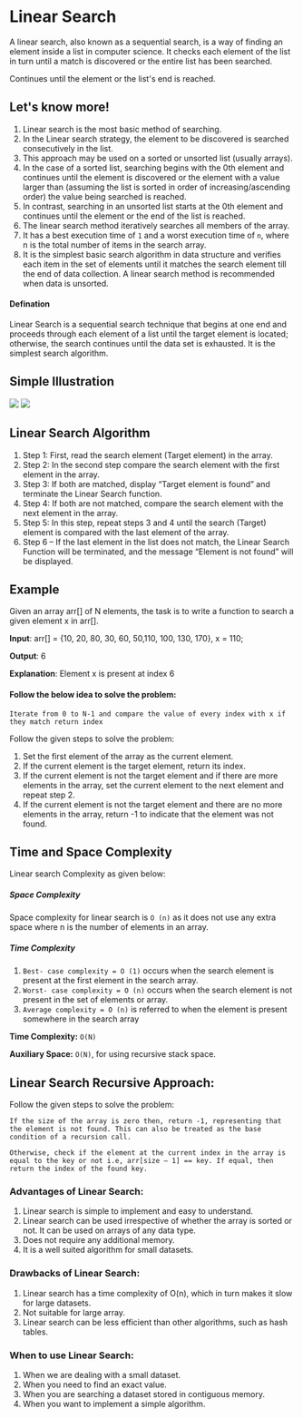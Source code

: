 # Linear Search
A linear search, also known as a sequential search, is a way of finding an element inside a list in computer science. It checks each element of the list in turn until a match is discovered or the entire list has been searched.

Continues until the element or the list's end is reached.

## Let's know more!
1. Linear search is the most basic method of searching.
2. In the Linear search strategy, the element to be discovered is searched consecutively in the list.
3. This approach may be used on a sorted or unsorted list (usually arrays).
4. In the case of a sorted list, searching begins with the 0th element and continues until the element is discovered or the element with a value larger than (assuming the list is sorted in order of increasing/ascending order) the value being searched is reached.
5. In contrast, searching in an unsorted list starts at the 0th element and continues until the element or the end of the list is reached.
6. The linear search method iteratively searches all members of the array.
7. It has a best execution time of `1` and a worst execution time of `n`, where n is the total number of items in the search array.
8. It is the simplest basic search algorithm in data structure and verifies each item in the set of elements until it matches the search element till the end of data collection. A linear search method is recommended when data is unsorted.

#### Defination
Linear Search is a sequential search technique that begins at one end and proceeds through each element of a list until the target element is located; otherwise, the search continues until the data set is exhausted. It is the simplest search algorithm.

## Simple Illustration
<img src="https://user-images.githubusercontent.com/95307102/215497290-55bbdadf-3cbb-4718-b44b-44a96b713c6d.png">
<img src="https://user-images.githubusercontent.com/95307102/215497614-09a69cb3-c3ef-4006-ab4a-279425b51b6d.png">

## Linear Search Algorithm
1. Step 1: First, read the search element (Target element) in the array.
2. Step 2: In the second step compare the search element with the first element in the array.
3. Step 3: If both are matched, display “Target element is found” and terminate the Linear Search 
function.
4. Step 4: If both are not matched, compare the search element with the next element in the array.
5. Step 5: In this step, repeat steps 3 and 4 until the search (Target) element is compared with the 
last element of the array.
6. Step 6 – If the last element in the list does not match, the Linear Search Function will be 
terminated, and the message “Element is not found” will be displayed.

## Example

Given an array arr[] of N elements, the task is to write a function to search a given element x in arr[].

**Input**: arr[] = {10, 20, 80, 30, 60, 50,110, 100, 130, 170}, x = 110;

**Output**: 6

**Explanation**: Element x is present at index 6

#### Follow the below idea to solve the problem:

`Iterate from 0 to N-1 and compare the value of every index with x if they match return index`

Follow the given steps to solve the problem:

1. Set the first element of the array as the current element.
2. If the current element is the target element, return its index.
3. If the current element is not the target element and if there are more elements in the array, set the current element to the next element and repeat step 2.
4. If the current element is not the target element and there are no more elements in the array, return -1 to indicate that the element was not found.

## Time and Space Complexity

Linear search Complexity as given below:
##### Space Complexity
Space complexity for linear search is `O (n)` as it does not use any extra space where 
n is the number of elements in an array.

##### Time Complexity
1. `Best- case complexity = O (1)` occurs when the search element is present at the first 
element in the search array.
2. `Worst- case complexity = O (n)` occurs when the search element is not present in the 
set of elements or array.
3. `Average complexity = O (n)` is referred to when the element is present somewhere 
in the search array

**Time Complexity:** `O(N)`

**Auxiliary Space:** `O(N)`, for using recursive stack space. 

## Linear Search Recursive Approach:
 Follow the given steps to solve the problem:

`If the size of the array is zero then, return -1, representing that the element is not found. This can also be treated as the base condition of a recursion call.`

`Otherwise, check if the element at the current index in the array is equal to the key or not i.e, arr[size – 1] == key. If equal, then return the index of the found key.`

### Advantages of Linear Search:
1. Linear search is simple to implement and easy to understand.
2. Linear search can be used irrespective of whether the array is sorted or not. It can be used on arrays of any data type.
3. Does not require any additional memory.
4. It is a well suited algorithm for small datasets.

### Drawbacks of Linear Search:
1. Linear search has a time complexity of O(n), which in turn makes it slow for large datasets.
2. Not suitable for large array.
3. Linear search can be less efficient than other algorithms, such as hash tables.

### When to use Linear Search:
1. When we are dealing with a small dataset.
2. When you need to find an exact value.
3. When you are searching a dataset stored in contiguous memory.
4. When you want to implement a simple algorithm.





